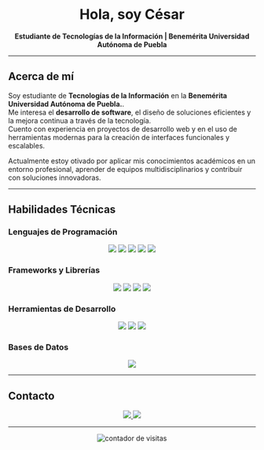 <h1 align="center">Hola, soy César</h1>

<p align="center">
  <strong>Estudiante de Tecnologías de la Información | Benemérita Universidad Autónoma de Puebla</strong>
</p>

---

## Acerca de mí  

Soy estudiante de **Tecnologías de la Información** en la **Benemérita Universidad Autónoma de Puebla.**.  
Me interesa el **desarrollo de software**, el diseño de soluciones eficientes y la mejora continua a través de la tecnología.  
Cuento con experiencia en proyectos de desarrollo web y en el uso de herramientas modernas para la creación de interfaces funcionales y escalables.  

Actualmente estoy otivado por aplicar mis conocimientos académicos en un entorno profesional, aprender de equipos multidisciplinarios y contribuir con soluciones innovadoras.

---

## Habilidades Técnicas  

### Lenguajes de Programación  
<p align="center">
  <img src="https://img.shields.io/badge/JavaScript-F7DF1E?style=for-the-badge&logo=javascript&logoColor=black">
  <img src="https://img.shields.io/badge/Python-3776AB?style=for-the-badge&logo=python&logoColor=white">
  <img src="https://img.shields.io/badge/C++-00599C?style=for-the-badge&logo=cplusplus&logoColor=white">
  <img src="https://img.shields.io/badge/HTML5-E34F26?style=for-the-badge&logo=html5&logoColor=white">
  <img src="https://img.shields.io/badge/CSS3-1572B6?style=for-the-badge&logo=css3&logoColor=white">
</p>

### Frameworks y Librerías  
<p align="center">
  <img src="https://img.shields.io/badge/Vue.js-4FC08D?style=for-the-badge&logo=vue.js&logoColor=white">
  <img src="https://img.shields.io/badge/TailwindCSS-38B2AC?style=for-the-badge&logo=tailwind-css&logoColor=white">
  <img src="https://img.shields.io/badge/Bootstrap-7952B3?style=for-the-badge&logo=bootstrap&logoColor=white">
  <img src="https://img.shields.io/badge/Node.js-339933?style=for-the-badge&logo=node.js&logoColor=white">
</p>

### Herramientas de Desarrollo  
<p align="center">
  <img src="https://img.shields.io/badge/Git-F05032?style=for-the-badge&logo=git&logoColor=white">
  <img src="https://img.shields.io/badge/GitHub-181717?style=for-the-badge&logo=github&logoColor=white">
  <img src="https://img.shields.io/badge/VSCode-007ACC?style=for-the-badge&logo=visual-studio-code&logoColor=white">
</p>

### Bases de Datos  
<p align="center">
  <img src="https://img.shields.io/badge/MySQL-4479A1?style=for-the-badge&logo=mysql&logoColor=white">
</p>

---

## Contacto  

<p align="center">
  <a href="www.linkedin.com/in/cesar-sampallo">
    <img src="https://img.shields.io/badge/LinkedIn-0077B5?style=for-the-badge&logo=linkedin&logoColor=white"/>
  </a>
  <a href="mailto:cesar.serafin@outlook.com">
    <img src="https://img.shields.io/badge/Correo-D14836?style=for-the-badge&logo=gmail&logoColor=white"/>
  </a>
</p>

---

<p align="center">
  <img src="https://komarev.com/ghpvc/?username=tuusuario&color=0A66C2&style=flat-square&label=Visitas+al+perfil" alt="contador de visitas"/>
</p>
